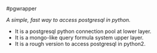 #pgwrapper

*A simple, fast way to access postgresql in python.*

* It is a postgresql python connection pool at lower layer.
* It is a mongo-like query formula system upper layer.
* It is a rough version to access postgresql in python2.
